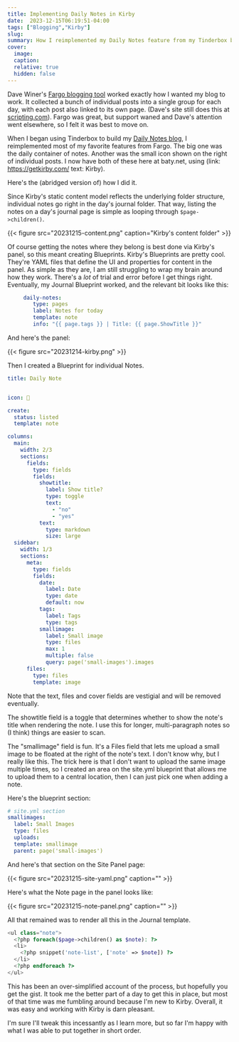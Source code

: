 ```yaml
---
title: Implementing Daily Notes in Kirby
date:  2023-12-15T06:19:51-04:00
tags: ["Blogging","Kirby"]
slug: 
summary: How I reimplemented my Daily Notes feature from my Tinderbox blog to baty.net in Kirby
cover:
  image: 
  caption: 
  relative: true
  hidden: false
---
```



Dave Winer's [Fargo blogging tool](http://fargo.io/) worked exactly how I wanted my blog to work. It collected a bunch of individual posts into a single group for each day, with each post also linked to its own page. (Dave's site still does this at [scripting.com](http://scripting.com/)). Fargo was great, but support waned and Dave's attention went elsewhere, so I felt it was best to move on.

When I began using Tinderbox to build my [Daily Notes blog](https://daily.baty.net), I reimplemented most of my favorite features from Fargo. The big one was the daily container of notes. Another was the small icon shown on the right of individual posts. I now have both of these here at baty.net, using (link: https://getkirby.com/ text: Kirby).

Here's the (abridged version of) how I did it.

Since Kirby's static content model reflects the underlying folder structure, individual notes go right in the day's journal folder. That way, listing the notes on a day's journal page is simple as looping through `$page->children()`. 

{{< figure src="20231215-content.png" caption="Kirby's content folder" >}}

Of course getting the notes where they belong is best done via Kirby's panel, so this meant creating Blueprints. Kirby's Blueprints are pretty cool. They're YAML files that define the UI and properties for content in the panel. As simple as they are, I am still struggling to wrap my brain around how they work. There's a *lot* of trial and error before I get things right. Eventually, my Journal Blueprint worked, and the relevant bit looks like this:

```yaml
     daily-notes:
        type: pages
        label: Notes for today
        template: note
        info: "{{ page.tags }} | Title: {{ page.ShowTitle }}"
```

And here's the panel:

{{< figure src="20231214-kirby.png" >}}

Then I created a Blueprint for individual Notes.

```yaml
title: Daily Note


icon: 📝

create:
  status: listed
  template: note

columns:
  main:
    width: 2/3
    sections:
      fields:
        type: fields
        fields:
          showtitle:
            label: Show title?
            type: toggle
            text:
              - "no"
              - "yes"
          text:
            type: markdown
            size: large
  sidebar:
    width: 1/3
    sections:
      meta:
        type: fields
        fields:
          date:
            label: Date
            type: date
            default: now
          tags:
            label: Tags
            type: tags
          smallimage:
            label: Small image
            type: files
            max: 1
            multiple: false
            query: page('small-images').images
      files:
        type: files
        template: image
```

Note that the text, files and cover fields are vestigial and will be removed eventually.

The showtitle field is a toggle that determines whether to show the note's title when rendering the note. I use this for longer, multi-paragraph notes so (I think) things are easier to scan.

The "smallimage" field is fun. It's a Files field that lets me upload a small image to be floated at the right of the note's text. I don't know why, but I really like this. The trick here is that I don't want to upload the same image multiple times, so I created an area on the site.yml blueprint that allows me to upload them to a central location, then I can just pick one when adding a note.

Here's the blueprint section:

```yaml
# site.yml section
smallimages:
  label: Small Images
  type: files
  uploads:
  template: smallimage
  parent: page('small-images')
```

And here's that section on the Site Panel page:

{{< figure src="20231215-site-yaml.png" caption="" >}}

Here's what the Note page in the panel looks like:

{{< figure src="20231215-note-panel.png" caption="" >}}

All that remained was to render all this in the Journal template.

```php
<ul class="note">
  <?php foreach($page->children() as $note): ?>
  <li>
    <?php snippet('note-list', ['note' => $note]) ?>
  </li>
  <?php endforeach ?>
</ul>
```

This has been an over-simplified account of the process, but hopefully you get the gist. It took me the better part of a day to get this in place, but most of that time was me fumbling around because I'm new to Kirby. Overall, it was easy and working with Kirby is darn pleasant.

I'm sure I'll tweak this incessantly as I learn more, but so far I'm happy with what I was able to put together in short order.

